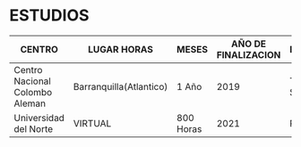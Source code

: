 # ESTUDIOS


| CENTRO | LUGAR HORAS | MESES | AÑO DE FINALIZACION | ESPECIALIDAD | 
| ------ | ----------- | ----- | ------------------- | ------------ | 
| Centro Nacional Colombo Aleman | Barranquilla(Atlantico) | 1 Año | 2019 | Técnico en Sistemas | 
| Universidad del Norte | VIRTUAL | 800 Horas | 2021 | Programador | 



